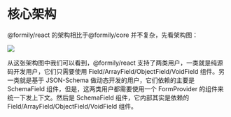 # 核心架构

@formily/react 的架构相比于@formily/core 并不复杂，先看架构图：

![](https://img.alicdn.com/imgextra/i2/O1CN01DkTcqX20n2k5CaF0w_!!6000000006893-55-tps-2200-1637.svg)

从这张架构图中我们可以看到，@formily/react 支持了两类用户，一类就是纯源码开发用户，它们只需要使用 Field/ArrayField/ObjectField/VoidField 组件。另一类就是基于 JSON-Schema 做动态开发的用户，它们依赖的主要是 SchemaField 组件，但是，这两类用户都需要使用一个 FormProvider 的组件来统一下发上下文。然后是 SchemaField 组件，它内部其实是依赖的 Field/ArrayField/ObjectField/VoidField 组件。
